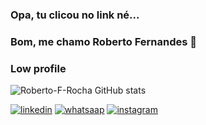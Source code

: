 ### Opa, tu clicou no link né...
### Bom, me chamo Roberto Fernandes 🙂

### Low profile

![Roberto-F-Rocha GitHub stats](https://github-readme-stats.vercel.app/api?username=Roberto-F-Rocha&show_icons=true&theme=tokyonight)

[![linkedin](https://img.shields.io/badge/LinkedIn-0077B5?style=for-the-badge&logo=linkedin&logoColor=white)](https://linkedin.com/in/roberto-fernandes-598a12261) 
[![whatsaap](https://img.shields.io/badge/WhatsApp-25D366?style=for-the-badge&logo=whatsapp&logoColor=white)](https://wa.me/qr/O2WNAY3JVBF2K1) 
[![instagram](https://img.shields.io/badge/Instagram-E4405F?style=for-the-badge&logo=instagram&logoColor=white)](https://instgram.com/roberto_f.rocha)
